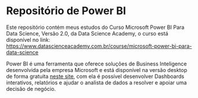 # Repositório de Power BI

Este repositório contém meus estudos do Curso Microsoft Power BI Para Data Science, Versão 2.0, da Data Science Academy, o curso está disponível no link: https://www.datascienceacademy.com.br/course/microsoft-power-bi-para-data-science

Power BI é uma ferramenta que oferece soluções de Business Inteligence desenvolvida pela empresa Microsoft e está disponível na versão desktop de forma gratuita [neste site](https://powerbi.microsoft.com/pt-br/what-is-power-bi/), com ela é possível desenvolver Dashboards interativos, relatórios e ajudar o analista de dados a resolver e apoiar uma decisão de negócio.

